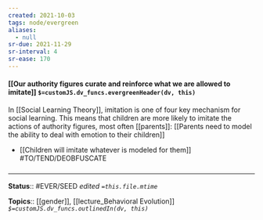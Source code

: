 ```yaml
---
created: 2021-10-03
tags: node/evergreen
aliases:
  - null
sr-due: 2021-11-29
sr-interval: 4
sr-ease: 170
---
```


#### [[Our authority figures curate and reinforce what we are allowed to imitate]] `$=customJS.dv_funcs.evergreenHeader(dv, this)`

In [[Social Learning Theory]], imitation is one of four key mechanism for social learning. This means that children are more likely to imitate the actions of authority figures, most often [[parents]]: [[Parents need to model the ability to deal with emotion to their children]]

- [[Children will imitate whatever is modeled for them]] #TO/TEND/DEOBFUSCATE 

### <hr class="footnote"/>

**Status**:: #EVER/SEED
*edited `=this.file.mtime`*

**Topics**:: [[gender]], [[lecture_Behavioral Evolution]]
*`$=customJS.dv_funcs.outlinedIn(dv, this)`*

